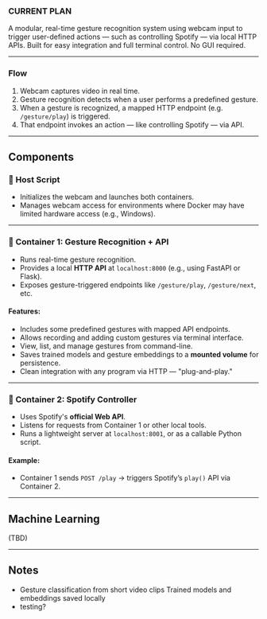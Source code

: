 ### CURRENT PLAN
A modular, real-time gesture recognition system using webcam input to trigger user-defined actions — such as controlling Spotify — via local HTTP APIs. Built for easy integration and full terminal control. No GUI required.

---

### Flow

1) Webcam captures video in real time.
2) Gesture recognition detects when a user performs a predefined gesture.
3) When a gesture is recognized, a mapped HTTP endpoint (e.g. `/gesture/play`) is triggered.
4) That endpoint invokes an action — like controlling Spotify — via API.

---

## Components

### 🔹 Host Script 
- Initializes the webcam and launches both containers.
- Manages webcam access for environments where Docker may have limited hardware access (e.g., Windows).

---

### 🔹 Container 1: Gesture Recognition + API

- Runs real-time gesture recognition.
- Provides a local **HTTP API** at `localhost:8000` (e.g., using FastAPI or Flask).
- Exposes gesture-triggered endpoints like `/gesture/play`, `/gesture/next`, etc.

#### Features:
- Includes some predefined gestures with mapped API endpoints.
- Allows recording and adding custom gestures via terminal interface.
- View, list, and manage gestures from command-line.
- Saves trained models and gesture embeddings to a **mounted volume** for persistence.
- Clean integration with any program via HTTP — "plug-and-play."

---

### 🔹 Container 2: Spotify Controller

- Uses Spotify's **official Web API**.
- Listens for requests from Container 1 or other local tools.
- Runs a lightweight server at `localhost:8001`, or as a callable Python script.

#### Example:
- Container 1 sends `POST /play` → triggers Spotify’s `play()` API via Container 2.

---

## Machine Learning 
(TBD)

---

## Notes

- Gesture classification from short video clips
  Trained models and embeddings saved locally
- testing?
